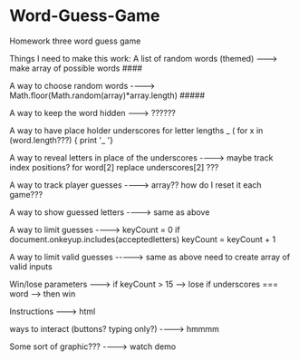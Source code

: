 # Word-Guess-Game
Homework three word guess game

Things I need to make this work:
A list of random words (themed) ---> make array of possible words       ####

A way to choose random words ----> Math.floor(Math.random(array)*array.length)       #####
 
A way to keep the word hidden ---> ??????

A way to have place holder underscores for letter lengths _ ( for x in (word.length???) { print '_ '}

A way to reveal letters in place of the underscores ----> maybe track index positions? for word[2] replace underscores[2] ???

A way to track player guesses ----> array?? how do I reset it each game??? 

A way to show guessed letters ----> same as above

A way to limit guesses ----> keyCount = 0 if document.onkeyup.includes(acceptedletters)   keyCount = keyCount + 1

A way to limit valid guesses -----> same as above need to create array of valid inputs

Win/lose parameters ---> if keyCount > 15 --> lose if underscores === word -->  then win

Instructions ---> html

ways to interact (buttons? typing only?) ----> hmmmm

Some sort of graphic??? ----> watch demo
